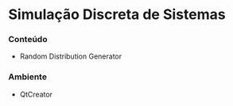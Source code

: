 # Simulação Discreta de Sistemas

### Conteúdo

- Random Distribution Generator

### Ambiente

- QtCreator
